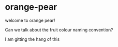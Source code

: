 # orange-pear

welcome to orange pear!

Can we talk about the fruit colour naming convention?

I am gitting the hang of this
